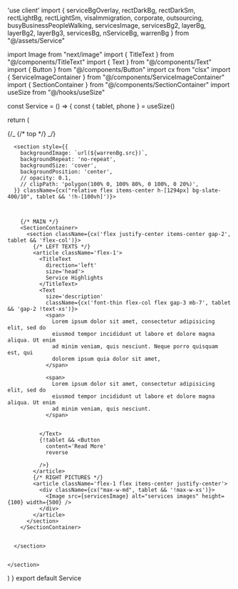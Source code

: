 'use client'
import {
serviceBgOverlay,
rectDarkBg,
rectDarkSm,
rectLightBg,
rectLightSm,
visaImmigration,
corporate,
outsourcing,
busyBusinessPeopleWalking,
servicesImage,
servicesBg2,
layerBg,
layerBg2,
layerBg3,
servicesBg,
nServiceBg,
warrenBg
} from "@/assets/Service"

import Image from "next/image"
import { TitleText } from "@/components/TitleText"
import { Text } from "@/components/Text"
import { Button } from "@/components/Button"
import cx from "clsx"
import { ServiceImageContainer } from "@/components/ServiceImageContainer"
import { SectionContainer } from "@/components/SectionContainer"
import useSize from "@/hooks/useSize"

const Service = () => {
const { tablet, phone } = useSize()

return (
<section className="relative overflow-hidden">
{/_ {/* top */} _/}

      <section style={{
        backgroundImage: `url(${warrenBg.src})`,
        backgroundRepeat: 'no-repeat',
        backgroundSize: 'cover',
        backgroundPosition: 'center',
        // opacity: 0.1,
        // clipPath: 'polygon(100% 0, 100% 80%, 0 100%, 0 20%)',
      }} className={cx("relative flex items-center h-[1294px] bg-slate-400/10", tablet && '!h-[100vh]')}>



        {/* MAIN */}
        <SectionContainer>
          <section className={cx('flex justify-center items-center gap-2', tablet && 'flex-col')}>
            {/* LEFT TEXTS */}
            <article className='flex-1'>
              <TitleText
                direction='left'
                size='head'>
                Service Highlights
              </TitleText>
              <Text
                size='description'
                className={cx('font-thin flex-col flex gap-3 mb-7', tablet && 'gap-2 !text-xs')}>
                <span>
                  Lorem ipsum dolor sit amet, consectetur adipisicing elit, sed do
                  eiusmod tempor incididunt ut labore et dolore magna aliqua. Ut enim
                  ad minim veniam, quis nesciunt. Neque porro quisquam est, qui
                  dolorem ipsum quia dolor sit amet,
                </span>

                <span>
                  Lorem ipsum dolor sit amet, consectetur adipisicing elit, sed do
                  eiusmod tempor incididunt ut labore et dolore magna aliqua. Ut enim
                  ad minim veniam, quis nesciunt.
                </span>


              </Text>
              {!tablet && <Button
                content='Read More'
                reverse

              />}
            </article>
            {/* RIGHT PICTURES */}
            <article className='flex-1 flex items-center justify-center'>
              <div className={cx("max-w-md", tablet && '!max-w-xs')}>
                <Image src={servicesImage} alt="services images" height={100} width={500} />
              </div>
            </article>
          </section>
        </SectionContainer>


      </section>


    </section>

)
}
export default Service
